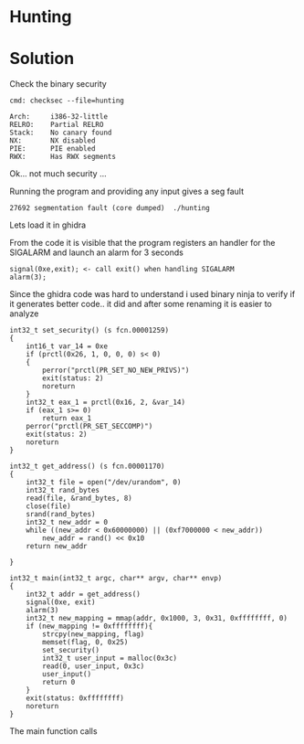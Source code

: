 # Hunting

# Solution

Check the binary security

```
cmd: checksec --file=hunting

Arch:     i386-32-little
RELRO:    Partial RELRO
Stack:    No canary found
NX:       NX disabled
PIE:      PIE enabled
RWX:      Has RWX segments
```

Ok... not much security ... <br>

Running the program and providing any input gives a seg fault

```
27692 segmentation fault (core dumped)  ./hunting
```

Lets load it in ghidra <br>

From the code it is visible that the program registers an handler for the SIGALARM and launch an alarm for 3 seconds
```
signal(0xe,exit); <- call exit() when handling SIGALARM
alarm(3);
```

Since the ghidra code was hard to understand i used binary ninja to verify if it generates better code.. it did and after some renaming it is easier to analyze
```
int32_t set_security() (s fcn.00001259)
{
    int16_t var_14 = 0xe
    if (prctl(0x26, 1, 0, 0, 0) s< 0)
    {
        perror("prctl(PR_SET_NO_NEW_PRIVS)")
        exit(status: 2)
        noreturn
    }
    int32_t eax_1 = prctl(0x16, 2, &var_14)
    if (eax_1 s>= 0)
        return eax_1
    perror("prctl(PR_SET_SECCOMP)")
    exit(status: 2)
    noreturn
}

int32_t get_address() (s fcn.00001170)
{
    int32_t file = open("/dev/urandom", 0)
    int32_t rand_bytes
    read(file, &rand_bytes, 8)
    close(file)
    srand(rand_bytes)
    int32_t new_addr = 0
    while ((new_addr < 0x60000000) || (0xf7000000 < new_addr))
        new_addr = rand() << 0x10
    return new_addr
  
}

int32_t main(int32_t argc, char** argv, char** envp)
{
    int32_t addr = get_address()
    signal(0xe, exit)
    alarm(3)
    int32_t new_mapping = mmap(addr, 0x1000, 3, 0x31, 0xffffffff, 0)
    if (new_mapping != 0xffffffff){
        strcpy(new_mapping, flag)
        memset(flag, 0, 0x25)
        set_security()
        int32_t user_input = malloc(0x3c)
        read(0, user_input, 0x3c)
        user_input()
        return 0
    }
    exit(status: 0xffffffff)
    noreturn
}
```

The main function calls 

